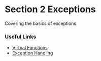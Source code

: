 # Section 2 Exceptions  

Covering the basics of exceptions.  

### Useful Links  

* [Virtual Functions](https://www.geeksforgeeks.org/virtual-function-cpp/)
* [Exception Handling](https://www.tutorialspoint.com/cplusplus/cpp_exceptions_handling.htm)
